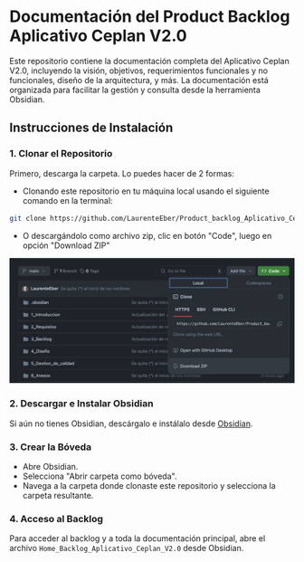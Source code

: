 # **Documentación del Product Backlog Aplicativo Ceplan V2.0**

Este repositorio contiene la documentación completa del Aplicativo Ceplan V2.0, incluyendo la visión, objetivos, requerimientos funcionales y no funcionales, diseño de la arquitectura, y más. La documentación está organizada para facilitar la gestión y consulta desde la herramienta Obsidian.

## **Instrucciones de Instalación**

### **1. Clonar el Repositorio**

Primero, descarga la carpeta. Lo puedes hacer de 2 formas:
- Clonando este repositorio en tu máquina local usando el siguiente comando en la terminal:

```bash
git clone https://github.com/LaurenteEber/Product_backlog_Aplicativo_Ceplan.git
```

- O descargándolo como archivo zip, clic en botón "Code", luego en opción "Download ZIP"

![descarga](Imagenes/descarga_carpeta_zip_de_github.png)


### **2. Descargar e Instalar Obsidian**

Si aún no tienes Obsidian, descárgalo e instálalo desde [Obsidian](https://obsidian.md/).

### **3. Crear la Bóveda**

-   Abre Obsidian.
-   Selecciona "Abrir carpeta como bóveda".
-   Navega a la carpeta donde clonaste este repositorio y selecciona la carpeta resultante.

### **4. Acceso al Backlog**

Para acceder al backlog y a toda la documentación principal, abre el archivo `Home_Backlog_Aplicativo_Ceplan_V2.0` desde Obsidian.

